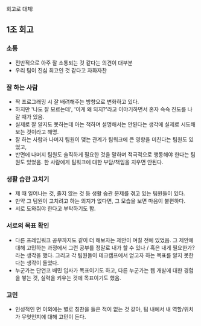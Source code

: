 회고로 대체!
## 1조 회고

### 소통
- 전반적으로 아주 잘 소통되는 것 같다는 의견이 대부분
- 우리 팀이 진심 최고인 것 같다고 자화자찬

### 잘 하는 사람
- 짝 프로그래밍 시 잘 배려해주는 방향으로 변화하고 있다.
- 하지만 '나도 잘 모르는데', '이게 왜 되지?'라고 이야기하면서 혼자 슥슥 진도를 나갈 때가 있음.
- 실제로 잘 알지도 못하는데 아는 척하며 설명해서는 안된다는 생각에 실제로 시도해보는 것이라고 해명.
- 잘 하는 사람과 나머지 팀원이 맺는 관계가 팀워크에 큰 영향을 미친다는 팀원도 있었고,
- 반면에 나머지 팀원도 솔직하게 필요한 것을 말하며 적극적으로 행동해야 한다는 팀원도 있었음. 한 사람에게 팀워크에 대한 부담/책임을 지우면 안된다.

### 생활 습관 고치기
- 제 때 일어나는 것, 졸지 않는 것 등 생활 습관 문제를 겪고 있는 팀원들이 있다.
- 만약 그 팀원이 고치려고 하는 의지가 없다면, 그 모습을 보면 마음이 불편하다.
- 서로 도와줘야 한다고 부탁하기도 함.

### 서로의 목표 확인
- 다른 프레임워크 공부까지도 같이 더 해보자는 제안이 며칠 전에 있었음. 그 제안에 대해 고민하는 과정에서 그런 공부를 정말로 내가 할 수 있나 / 혹은 내게 필요한가? 라는 생각을 했다. 그리고 각 팀원들이 테크캠프에서 얻고자 하는 목표를 알지 못한다는 생각이 들었다.
- 누군가는 단연코 배민 입사가 목표이기도 하고, 다른 누군가는 웹 개발에 대한 경험을 쌓는 것, 실력을 키우는 것에 목표이기도 했음.

### 고민
- 인성적인 면 이외에는 별로 칭찬을 들은 적이 없는 것 같아, 팀 내에서 내 역할/위치가 무엇인지에 대해 고민이 든다.
